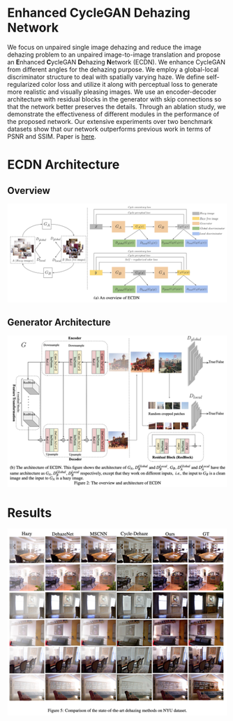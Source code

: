 # Enhanced CycleGAN Dehazing Network
We focus on unpaired single image dehazing and reduce the image dehazing problem to an unpaired image-to-image translation and propose an **E**nhanced **C**ycleGAN **D**ehazing **N**etwork (ECDN). We enhance CycleGAN from different angles for the dehazing purpose. We employ a global-local discriminator structure to deal with spatially varying haze. We define self-regularized color loss and utilize it along with perceptual loss to generate more realistic and visually pleasing images. We use an encoder-decoder architecture with residual blocks in the generator with skip connections so that the network better preserves the details. Through an ablation study, we demonstrate the effectiveness of different modules in the performance of the proposed network. Our extensive experiments over two benchmark datasets show that our network outperforms previous work in terms of PSNR and SSIM. Paper is [here](http://vlm1.uta.edu/~athitsos/publications/anvari_visapp2021.pdf).

# ECDN Architecture

## Overview
![alt text](https://github.com/zanvari/ecdn/blob/main/figs/ecdn1.png?raw=true)

## Generator Architecture

![alt text](https://github.com/zanvari/ecdn/blob/main/figs/ecdn2.png?raw=true)

# Results

![alt text](https://github.com/zanvari/ecdn/blob/main/figs/results-ecdn.png?raw=true)
